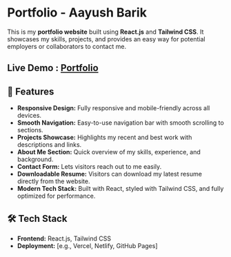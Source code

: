 # Portfolio - Aayush Barik

This is my **portfolio website** built using **React.js** and **Tailwind CSS**. It showcases my skills, projects, and provides an easy way for potential employers or collaborators to contact me.

## Live Demo : [Portfolio](https://portfolio-one-mauve-28.vercel.app/)

## 🚀 Features

- **Responsive Design:** Fully responsive and mobile-friendly across all devices.
- **Smooth Navigation:** Easy-to-use navigation bar with smooth scrolling to sections.
- **Projects Showcase:** Highlights my recent and best work with descriptions and links.
- **About Me Section:** Quick overview of my skills, experience, and background.
- **Contact Form:** Lets visitors reach out to me easily.
- **Downloadable Resume:** Visitors can download my latest resume directly from the website.
- **Modern Tech Stack:** Built with React, styled with Tailwind CSS, and fully optimized for performance.

## 🛠 Tech Stack

- **Frontend:** React.js, Tailwind CSS
- **Deployment:** [e.g., Vercel, Netlify, GitHub Pages]


